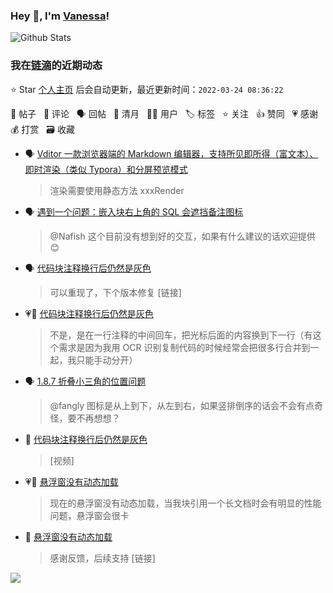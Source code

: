 ### Hey 👋, I'm [Vanessa](http://vanessa.b3log.org/)!

![Github Stats](https://github-readme-stats.vercel.app/api?username=Vanessa219&show_icons=true)

<!--events start -->

### 我在[链滴](https://ld246.com)的近期动态

⭐️ Star [个人主页](https://github.com/Vanessa219/Vanessa219) 后会自动更新，最近更新时间：`2022-03-24 08:36:22`

📝 帖子 &nbsp; 💬 评论 &nbsp; 🗣 回帖 &nbsp; 🌙 清月 &nbsp; 👨‍💻 用户 &nbsp; 🏷️ 标签 &nbsp; ⭐️ 关注 &nbsp; 👍 赞同 &nbsp; 💗 感谢 &nbsp; 💰 打赏 &nbsp; 🗃 收藏

* 🗣 [Vditor 一款浏览器端的 Markdown 编辑器，支持所见即所得（富文本）、即时渲染（类似 Typora）和分屏预览模式](https://ld246.com/article/1549638745630/comment/1648030052223#comments)

  > 渲染需要使用静态方法 xxxRender
* 🗣 [遇到一个问题：嵌入块右上角的 SQL 会遮挡备注图标](https://ld246.com/article/1647878318970/comment/1647916738576#comments)

  > @Nafish 这个目前没有想到好的交互，如果有什么建议的话欢迎提供 😊
* 🗣 [代码块注释换行后仍然是灰色](https://ld246.com/article/1647784450810/comment/1647948067062#comments)

  > 可以重现了，下个版本修复 [链接]
* 💗💬 [代码块注释换行后仍然是灰色](https://ld246.com/article/1647784450810/comment/1647948067062#comments)

  > 不是，是在一行注释的中间回车，把光标后面的内容换到下一行（有这个需求是因为我用 OCR 识别复制代码的时候经常会把很多行合并到一起，我只能手动分开）
* 🗣 [1.8.7 折叠小三角的位置问题](https://ld246.com/article/1646494740847/comment/1647878083112#comments)

  > @fangly 图标是从上到下，从左到右，如果竖排倒序的话会不会有点奇怪，要不再想想？
* 💬 [代码块注释换行后仍然是灰色](https://ld246.com/article/1647784450810/comment/1647941141528#comments)

  > [视频]
* 💗📝 [悬浮窗没有动态加载](https://ld246.com/article/1647924914555)

  > 现在的悬浮窗没有动态加载，当我块引用一个长文档时会有明显的性能问题，悬浮窗会很卡
* 💬 [悬浮窗没有动态加载](https://ld246.com/article/1647924914555/comment/1647940759708#comments)

  > 感谢反馈，后续支持 [链接]


<!--events end -->

<a title="Hits" target="_blank" href="https://github.com/Vanessa219/Vanessa219"><img src="https://hits.b3log.org/Vanessa219/Vanessa219.svg"></a>
